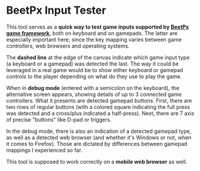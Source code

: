# BeetPx Input Tester

This tool serves as a **quick way to test game inputs supported by
[BeetPx game framework](https://beetpx.dev)**, both on keyboard and on gamepads. The latter are especially important
here, since the key mapping varies between game controllers, web browsers and operating systems.

The **dashed line** at the edge of the canvas indicate which game input type (a keyboard or a gamepad) was detected the
last. The way it could be leveraged in a real game would be to show either keyboard or gamepad controls to the player
depending on what do they use to play the game.

When in **debug mode** (entered with a semicolon on the keyboard), the alternative screen appears, showing details of up
to 3 connected game controllers. What it presents are detected gamepad buttons. First, there are two rows of regular
buttons (with a colored square indicating the full press was detected and a cross/plus indicated a half-press). Next,
there are 7 axis of precise "buttons" like D-pad or triggers.

In the debug mode, there is also an indication of a detected gamepad type, as well as a detected web browser (and
whether it's Windows or not, when it comes to Firefox). Those are dictated by differences between gamepad mappings I
experienced so far.

This tool is supposed to work correctly on a **mobile web browser** as well.
